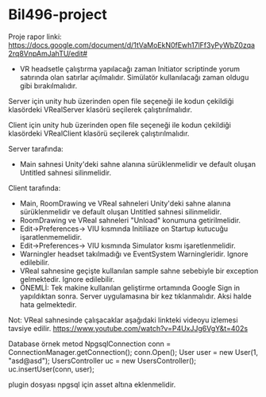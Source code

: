 # Bil496-project

Proje rapor linki: https://docs.google.com/document/d/1tVaMoEkN0fEwh17lFf3yPyWbZ0zqa2rq8VnpAmJahTU/edit#

* VR headsetle çalıştırma yapılacağı zaman Initiator scriptinde yorum satırında olan satırlar açılmalıdır. Simülatör kullanılacağı zaman oldugu gibi bırakılmalıdır.


Server için  unity hub üzerinden open file seçeneği ile kodun çekildiği klasördeki VRealServer klasörü seçilerek çalıştırılmalıdır.

Client için  unity hub üzerinden open file seçeneği ile kodun çekildiği klasördeki VRealClient klasörü seçilerek çalıştırılmalıdır.

Server tarafında:
* Main sahnesi Unity'deki sahne alanına sürüklenmelidir ve default oluşan Untitled sahnesi silinmelidir.

Client tarafında:
* Main, RoomDrawing ve VReal sahneleri Unity'deki sahne alanına sürüklenmelidir ve default oluşan Untitled sahnesi silinmelidir.
* RoomDrawing ve VReal sahneleri "Unload" konumuna getirilmelidir.
* Edit->Preferences-> VIU kısmında Initiliaze on Startup kutucuğu işaratlenmemelidir.
* Edit->Preferences-> VIU kısmında Simulator kısmı işaretlenmelidir.
* Warningler headset takılmadığı ve EventSystem Warningleridir. Ignore edilebilir.
* VReal sahnesine geçişte kullanılan sample sahne sebebiyle bir exception gelmektedir. Ignore edilebilir.
* ÖNEMLİ: Tek makine kullanılan geliştirme ortamında Google Sign in yapıldıktan sonra. Server uygulamasına bir kez tıklanmalıdır. Aksi halde hata gelmektedir.

Not: VReal sahnesinde çalışacaklar aşağıdaki linkteki videoyu izlemesi tavsiye edilir.
	https://www.youtube.com/watch?v=P4UxJJg6VgY&t=402s

Database örnek metod
 NpgsqlConnection conn = ConnectionManager.getConnection();
        conn.Open();
        User user = new User(1, "asd@asd");
        UsersController uc = new UsersController();
        uc.insertUser(conn, user);

plugin dosyası npgsql için asset altına eklenmelidir.
